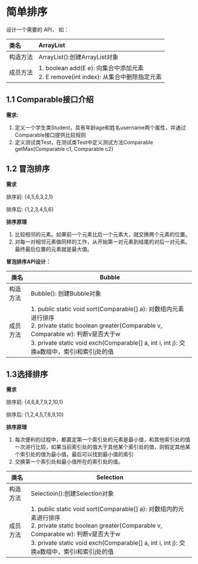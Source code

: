 # 简单排序
设计一个需要的 API， 如：

|类名|ArrayList|
|:---|:---|
|构造方法|ArrayList():创建ArrayList对象|
|成员方法|1. boolean add(E e): 向集合中添加元素 <br> 2. E remove(int index): 从集合中删除指定元素|

## 1.1 Comparable接口介绍
**需求:**

1. 定义一个学生类Student，具有年龄age和姓名username两个属性，并通过Comparable接口提供比较规则
2. 定义测试类Test，在测试类Test中定义测试方法Comparable getMax(Comparable c1, Comparable c2)

## 1.2 冒泡排序

**需求**

排序前: {4,5,6,3,2,1}

排序后: {1,2,3,4,5,6}

**排序原理**

1. 比较相邻的元素。如果前一个元素比后一个元素大，就交换两个元素的位置。
2. 对每一对相邻元素做同样的工作，从开始第一对元素到结尾的对后一对元素。最终最后位置的元素就是最大值。

**冒泡排序API设计：**

| 类名     | Bubble                                                       |
| -------- | ------------------------------------------------------------ |
| 构造方法 | Bubble(): 创建Bubble对象                                     |
| 成员方法 | 1. public static void sort(Comparable[] a): 对数组内元素进行排序 <br />2. private static boolean greater(Comparable v, Comparable w): 判断v是否大于w<br />3. private static void exch(Comparable[] a, int i, int j): 交换a数组中，索引i和索引j处的值 |

## 1.3选择排序

**需求**

排序前: {4,6,8,7,9,2,10,1}

排序后: {1,2,4,5,7,8,9,10}

**排序原理**

1. 每次便利的过程中，都嘉定第一个索引处的元素是最小值，和其他索引处的值一次进行比较，如果当前索引处的值大于其他某个索引处的值，则假定其他某个索引处的值为最小值，最后可以找到最小值的索引
2. 交换第一个索引处和最小值所在的索引处的值。

| 类名     | Selection                                                    |
| -------- | ------------------------------------------------------------ |
| 构造方法 | Selectioin():创建Selection对象                               |
| 成员方法 | 1. public static void sort(Comparable[] a): 对数组内的元素进行排序<br />2. private static boolean greater(Comparable v, Comparable w): 判断v是否大于w<br />3. private static void exch(Comparable[] a, int i, int j): 交换a数组中，索引i和索引j处的值 |

